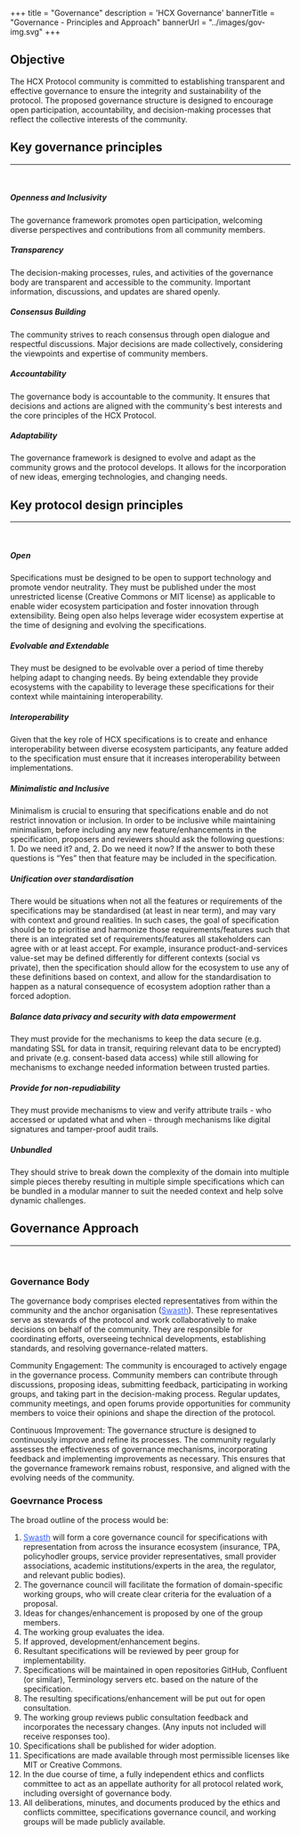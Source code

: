 +++
title = "Governance"
description = 'HCX Governance'
bannerTitle = "Governance - Principles and Approach"
bannerUrl = "../images/gov-img.svg"
+++

<section id="goal" class="row align-items-center text-center text-md-left">
  <div class="goal-wrapper row align-items-center">
    <div class="col-md-8 my-2 my-lg-0">
      <h2 class="section-head text-md-left">Objective</h2>
      <p>
        The HCX Protocol community is committed to establishing transparent and effective governance to ensure the integrity and sustainability of the protocol. The proposed governance structure is designed to encourage open participation, accountability, and decision-making processes that reflect the collective interests of the community.
      </p>
    </div>
    <div class="row mx-auto col-md-4  ">
      <div class="communityLinks d-flex justify-content-around mx-auto">
        <a href="mailto:contact@hcxprotocol.io"><i class="fas fa-envelope" target="_blank"></i></a>
        <a href="https://github.com/hcx-project" target="_blank"><i class="fab fa-github"></i></a>
        <a href="https://discord.gg/uhza5nr3sq" target="_blank"><i class="fab fa-discord"></i></a>
      </div>
    </div>
  </div>
</section>

<section id="governance" class='governance-section'>

## Key governance principles
---
<br/>

##### Openness and Inclusivity 
The governance framework promotes open participation, welcoming diverse perspectives and contributions from all community members.

##### Transparency 
The decision-making processes, rules, and activities of the governance body are transparent and accessible to the community. Important information, discussions, and updates are shared openly.

##### Consensus Building
The community strives to reach consensus through open dialogue and respectful discussions. Major decisions are made collectively, considering the viewpoints and expertise of community members.

##### Accountability
The governance body is accountable to the community. It ensures that decisions and actions are aligned with the community's best interests and the core principles of the HCX Protocol.

##### Adaptability
The governance framework is designed to evolve and adapt as the community grows and the protocol develops. It allows for the incorporation of new ideas, emerging technologies, and changing needs.


## Key protocol design principles 
---
</br>

##### Open
Specifications must be designed to be open to support technology and promote vendor neutrality. They must be published under the most unrestricted license (Creative Commons or MIT license) as applicable to enable wider ecosystem participation and foster innovation through extensibility. Being open also helps leverage wider ecosystem expertise at the time of designing and evolving the specifications.

##### Evolvable and Extendable
They must be designed to be evolvable over a period of time thereby helping adapt to changing needs. By being extendable they provide ecosystems with the capability to leverage these specifications for their context while maintaining interoperability.

##### Interoperability
Given that the key role of HCX specifications is to create and enhance interoperability between diverse ecosystem participants, any feature added to the specification must ensure that it increases interoperability between implementations.

##### Minimalistic and Inclusive
Minimalism is crucial to ensuring that specifications enable and do not restrict innovation or inclusion. In order to be inclusive while maintaining minimalism, before including any new feature/enhancements in the specification, proposers and reviewers should ask the following questions: 1. Do we need it? and, 2. Do we need it now? If the answer to both these questions is “Yes” then that feature may be included in the specification.

##### Unification over standardisation
There would be situations when not all the features or requirements of the specifications may be standardised (at least in near term), and may vary with context and ground realities. In such cases, the goal of specification should be to prioritise and harmonize those requirements/features such that there is an integrated set of requirements/features all stakeholders can agree with or at least accept. For example, insurance product-and-services value-set may be defined differently for different contexts (social vs private), then the specification should allow for the ecosystem to use any of these definitions based on context, and allow for the standardisation to happen as a natural consequence of ecosystem adoption rather than a forced adoption.

##### Balance data privacy and security with data empowerment
They must provide for the mechanisms to keep the data secure (e.g. mandating SSL for data in transit, requiring relevant data to be encrypted) and private (e.g. consent-based data access) while still allowing for mechanisms to exchange needed information between trusted parties.

##### Provide for non-repudiability
They must provide mechanisms to view and verify attribute trails - who accessed or updated what and when - through mechanisms like digital signatures and tamper-proof audit trails.

##### Unbundled
They should strive to break down the complexity of the domain into multiple simple pieces thereby resulting in multiple simple specifications which can be bundled in a modular manner to suit the needed context and help solve dynamic challenges.


## Governance Approach
---
<br/>

### Governance Body 
The governance body comprises elected representatives from within the community and the anchor organisation (<a href="https://swasthalliance.org" style="color:#335CFF;" target="_blank">Swasth</a>). These representatives serve as stewards of the protocol and work collaboratively to make decisions on behalf of the community. They are responsible for coordinating efforts, overseeing technical developments, establishing standards, and resolving governance-related matters. 


Community Engagement:
The community is encouraged to actively engage in the governance process. Community members can contribute through discussions, proposing ideas, submitting feedback, participating in working groups, and taking part in the decision-making process. Regular updates, community meetings, and open forums provide opportunities for community members to voice their opinions and shape the direction of the protocol.


Continuous Improvement:
The governance structure is designed to continuously improve and refine its processes. The community regularly assesses the effectiveness of governance mechanisms, incorporating feedback and implementing improvements as necessary. This ensures that the governance framework remains robust, responsive, and aligned with the evolving needs of the community.

### Goevrnance Process
The broad outline of the process would be:

1. <a href="https://swasthalliance.org" style="color:#335CFF;" target="_blank">Swasth</a> will form a core governance council for specifications with representation from across the insurance ecosystem (insurance, TPA, policyhodler groups, service provider representatives, small provider associations, academic institutions/experts in the area, the regulator, and relevant public bodies).
2. The governance council will facilitate the formation of domain-specific working groups, who
will create clear criteria for the evaluation of a proposal.
3. Ideas for changes/enhancement is proposed by one of the group members.
4. The working group evaluates the idea.
5. If approved, development/enhancement begins.
6. Resultant specifications will be reviewed by peer group for implementability.
7. Specifications will be maintained in open repositories GitHub, Confluent (or similar), Terminology servers etc. based on the nature of the specification.
8. The resulting specifications/enhancement will be put out for open consultation.
8. The working group reviews public consultation feedback and incorporates the necessary changes. (Any inputs not included will receive responses too).
9. Specifications shall be published for wider adoption.
10. Specifications are made available through most permissible licenses like MIT or Creative Commons.
12. In the due course of time, a fully independent ethics and conflicts committee to act as an appellate authority for all protocol related work, including oversight of governance body.
13. All deliberations, minutes, and documents produced by the ethics and conflicts committee, specifications governance council, and working groups will be made publicly available.

<br />

<br />
<br />
</section>
